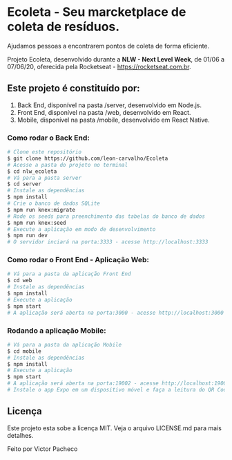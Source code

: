 # Ecoleta - Seu marcketplace de coleta de resíduos.

Ajudamos pessoas a encontrarem pontos de coleta de forma eficiente.

Projeto Ecoleta, desenvolvido durante a **NLW - Next Level Week**, de 01/06 a 07/06/20, oferecida pela Rocketseat - https://rocketseat.com.br.

## Este projeto é constituído por:

1. Back End, disponível na pasta /server, desenvolvido em Node.js.
2. Front End, disponível na pasta /web, desenvolvido em React.
3. Mobile, disponível na pasta /mobile, desenvolvido em React Native.

### Como rodar o Back End:

```bash
# Clone este repositório
$ git clone https://github.com/leon-carvalho/Ecoleta
# Acesse a pasta do projeto no terminal
$ cd nlw_ecoleta
# Vá para a pasta server
$ cd server
# Instale as dependências
$ npm install
# Crie o banco de dados SQLite
$ npm run knex:migrate
# Rode os seeds para preenchimento das tabelas do banco de dados
$ npm run knex:seed
# Execute a aplicação em modo de desenvolvimento
$ npm run dev
# O servidor inciará na porta:3333 - acesse http://localhost:3333
```

### Como rodar o Front End - Aplicação Web:

```bash
# Vá para a pasta da aplicação Front End
$ cd web
# Instale as dependências
$ npm install
# Execute a aplicação 
$ npm start
# A aplicação será aberta na porta:3000 - acesse http://localhost:3000
```

### Rodando a aplicação Mobile:

```bash
# Vá para a pasta da aplicação Mobile
$ cd mobile
# Instale as dependências
$ npm install
# Execute a aplicação
$ npm start
# A aplicação será aberta na porta:19002 - acesse http://localhost:19002/
# Instale o app Expo em um dispositivo móvel e faça a leitura do QR Code apresentado em http://localhost:19002/ por meio do app.
```

## Licença
Este projeto esta sobe a licença MIT. Veja o arquivo LICENSE.md para mais detalhes.

Feito por Victor Pacheco
